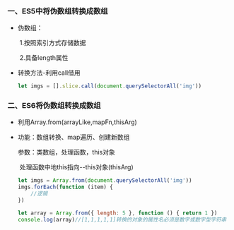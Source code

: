 ### 一、ES5中将伪数组转换成数组

* 伪数组：

  ​	1.按照索引方式存储数据

  ​	2.具备length属性

* 转换方法-利用call借用

  ```` javascript
  let imgs = [].slice.call(document.querySelectorAll('img'))
  ````

### 二、ES6将伪数组转换成数组

* 利用Array.from(arrayLike,mapFn,thisArg)

* 功能：数组转换、map遍历、创建新数组

  参数：类数组，处理函数，this对象

  ​			处理函数中地this指向--this对象(thisArg)

  ```` javascript
  let imgs = Array.from(document.querySelectorAll('img'))
  imgs.forEach(function (item) {
      //逻辑
  })
  
  let array = Array.from({ length: 5 }, function () { return 1 })
  console.log(array)//[1,1,1,1,1]转换的对象的属性名必须是数字或数字型字符串
  ````

  

